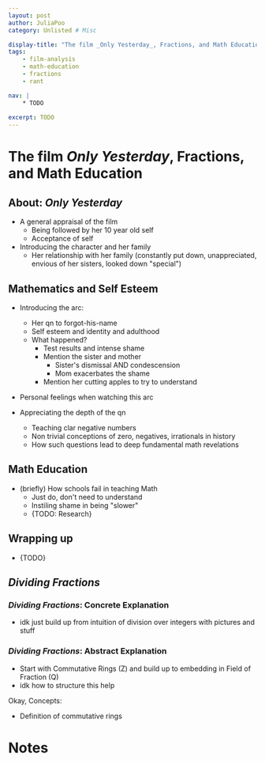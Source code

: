 ```yaml
---
layout: post
author: JuliaPoo
category: Unlisted # Misc

display-title: "The film _Only Yesterday_, Fractions, and Math Education"
tags:
    - film-analysis
    - math-education
    - fractions
    - rant

nav: |
    * TODO
    
excerpt: TODO
---
```


# The film _Only Yesterday_, Fractions, and Math Education

## About: _Only Yesterday_

- A general appraisal of the film
    - Being followed by her 10 year old self
    - Acceptance of self
- Introducing the character and her family
    - Her relationship with her family (constantly put down, unappreciated, envious of her sisters, looked down "special")

## Mathematics and Self Esteem

- Introducing the arc:
    - Her qn to forgot-his-name
    - Self esteem and identity and adulthood
    - What happened?
        - Test results and intense shame
        - Mention the sister and mother
            - Sister's dismissal AND condescension
            - Mom exacerbates the shame
        - Mention her cutting apples to try to understand

- Personal feelings when watching this arc

- Appreciating the depth of the qn
    - Teaching clar negative numbers
    - Non trivial conceptions of zero, negatives, irrationals in history
    - How such questions lead to deep fundamental math revelations
    

## Math Education

- (briefly) How schools fail in teaching Math
    - Just do, don't need to understand
    - Instiling shame in being "slower"
    - {TODO: Research}

## Wrapping up

- {TODO}

## _Dividing Fractions_

### _Dividing Fractions_: Concrete Explanation

- idk just build up from intuition of division over integers with pictures and stuff

### _Dividing Fractions_: Abstract Explanation

- Start with Commutative Rings (Z) and build up to embedding in Field of Fraction (Q)
- idk how to structure this help

Okay, Concepts:
- Definition of commutative rings

# Notes



